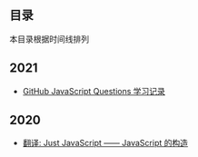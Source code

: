 ## 目录

本目录根据时间线排列

## 2021
- [GitHub JavaScript Questions 学习记录](../tech/javascript-questions.md)


## 2020
- [翻译: Just JavaScript —— JavaScript 的构造](../translate/just-javascript.md)